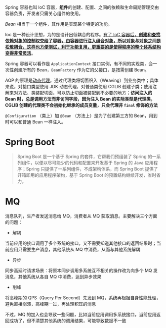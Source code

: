 Spring 容器也叫 IoC 容器，**组件**的创建、配置、之间的依赖和生命周期管理交由容器负责，开发者只需关心组件的使用。

*Bean* 相当于一个组件，其作用是实现某个特定的功能。

Ioc 是一种设计思想，为的是设计出低耦合的程序。[有了 IoC 容器后，**创建和查找依赖对象的控制权交给了容器，由容器进行注入组合对象，所以对象与对象之间是 松散耦合，这样也方便测试，利于功能复用，更重要的是使得程序的整个体系结构变得非常灵活**](https://pdai.tech/md/spring/spring-x-framework-ioc.html#ioc%E8%83%BD%E5%81%9A%E4%BB%80%E4%B9%88)。

Spring 容器可以看作是 `ApplicationContext` 接口实例，有不同的实现类，会一次性创建所有的 Bean，`BeanFactory` 作为它的父接口，是按需创建 Bean。

AOP 的原理是[动态代理](readme.md#动态代理)，通过代理类将切面织入（Weaving）到业务类中；具体来说，对接口类型使用 JDK 动态代理，对普通类使用 CGLIB 创建子类；使用注解来对方法、类装配切面，可以防止切面被装配到不必要的地方；**访问注入的 Bean 时，总是调用方法而非访问字段，因为注入 Bean 的实际类型是代理类，CGLIB 创建的代理类不会初始化继承的成员变量，只会代理非 `final` 修饰的方法**

`@Configuration` （类上）加 `@Bean` （方法上）是为了创建第三方的 Bean，用到时可以和普通 Bean 一样注入。

# Spring Boot

> Spring Boot 是一个基于 Spring 的套件，它帮我们预组装了 Spring 的一系列组件，以便以尽可能少的代码和配置来开发基于 Spring 的 Java 应用程序；Spring 只提供了一系列组件，不成架构体系，而 Spring Boot 提供了开箱即用的应用程序架构，基于 Spring Boot 的预置结构继续开发，省时省力。

# MQ

消息队列，生产者发送消息给 MQ，消费者从 MQ 获取消息。主要解决三个方面的问题：

* 解耦

当前应用的接口调用了多个系统的接口，又不需要知道其他接口的返回结果时；当前应用只需要生产消息，其他系统从 MQ 中消费，从而与其他系统解耦

* 异步

同步高延时请求场景：将原本同步调用多系统互不相关的操作改为向多个 MQ 发消息，其他系统从各自 MQ 中消费，达到异步效果

* 削峰

将高峰期的 QPS（Query Per Second）先发到 MQ，系统再根据自身性能处理，避免直接崩溃，高峰期一过，再处理积压的消息

不过，MQ 的加入也会导致一些问题，比如当前应用调用多系统接口，当前应用返回成功了，但不清楚其他系统的调用结果，可能导致数据不一致